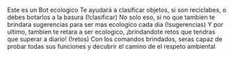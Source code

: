 Este es un Bot ecologico
Te ayudará a clasificar objetos, si son reciclabes, o debes botarlos a la basura (!clasificar)
No solo eso, si no que tambien te brindara sugerencias para ser mas ecologico cada dia (!sugerencias)
Y por ultimo, tambien te retara a ser ecologico, ¡brindandote retos que tendras que superar a diario! (!retos)
Con los comandos brindados, seras capaz de probar todas sus funciones y decubrir el camino de el respeto ambiental
